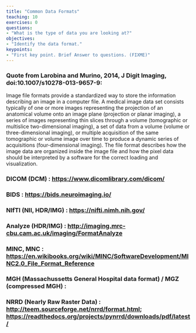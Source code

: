 ```yaml
---
title: "Common Data Formats"
teaching: 10
exercises: 0
questions:
- "What is the type of data you are looking at?"
objectives:
- "Identify the data format."
keypoints:
- "First key point. Brief Answer to questions. (FIXME)"
---
```


### Quote from Larobina and Murino, 2014, J Digit Imaging, doi:10.1007/s10278-013-9657-9:

Image file formats provide a standardized way to store the information describing an image in a computer file. A medical image data set consists typically of one or more images representing the projection of an anatomical volume onto an image plane (projection or planar imaging), a series of images representing thin slices through a volume (tomographic or multislice two-dimensional imaging), a set of data from a volume (volume or three-dimensional imaging), or multiple acquisition of the same tomographic or volume image over time to produce a dynamic series of acquisitions (four-dimensional imaging). The file format describes how the image data are organized inside the image file and how the pixel data should be interpreted by a software for the correct loading and visualization.

### DICOM (DCM) : https://www.dicomlibrary.com/dicom/

### BIDS : https://bids.neuroimaging.io/

### NIfTI (NII, HDR/IMG) : https://nifti.nimh.nih.gov/

### Analyze (HDR/IMG) : http://imaging.mrc-cbu.cam.ac.uk/imaging/FormatAnalyze

### MINC, MNC : https://en.wikibooks.org/wiki/MINC/SoftwareDevelopment/MINC2.0_File_Format_Reference

### MGH (Massachussetts General Hospital data format) / MGZ (compressed MGH) :

### NRRD (Nearly Raw Raster Data) : http://teem.sourceforge.net/nrrd/format.html; https://readthedocs.org/projects/pynrrd/downloads/pdf/latest/
